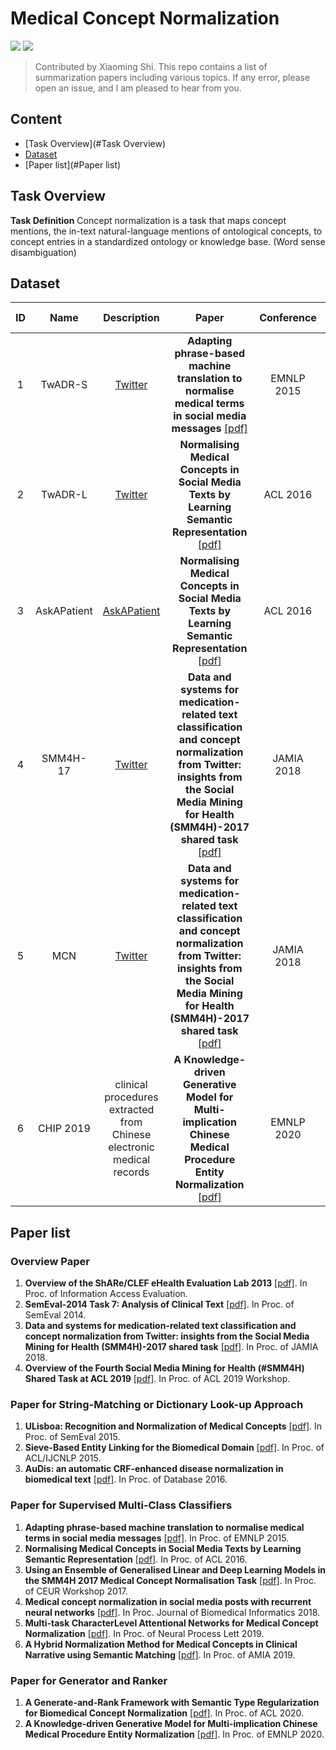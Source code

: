 # Medical Concept Normalization

![](https://img.shields.io/badge/Status-building-brightgreen) ![](https://img.shields.io/badge/PRs-Welcome-red)

> Contributed by Xiaoming Shi. This repo contains a list of summarization papers including various topics. If any error, please open an issue, and I am pleased to hear from you.

## Content
* [Task Overview](#Task Overview)
* [Dataset](#Dataset)
* [Paper list](#Paper list)

## Task Overview
**Task Definition** Concept normalization is a task that maps concept mentions, the in-text natural-language mentions of ontological concepts, to concept entries in a standardized ontology or knowledge base. (Word sense disambiguation)

<!--
2. **Task Category**
   2.1 clinical disorder normalization in 2013 ShARe/CLEF [[pdf]](https://link.springer.com/chapter/10.1007%2F978-3-642-40802-1_24)
   - Three subtasks:
   1) Identification and normalisation of disorders and normalisation of abbreviations and acronyms
   2) Clinical reports terminology standards as well as information retrieval
   3) Address questions patients may have when reading clinical reports
   - Data Source: De-identified clinical reports from US intensive care and originated from the MIMIC II database

   2.2 2014 SemEval Task 7 Analysis of Clinical Text [[pdf]](https://www.aclweb.org/anthology/S14-2007.pdf)
    - Two subtasks: 
   1) Identification 
   2) Normalization (Task B) of diseases and disorders in clinical reports
    - Data source: discharge summaries, electrocardiogram, echocardiogram, and radiology reports from a US intensive care department

   2.3 Adverse Drug Event Normalization in Social Media Mining for Health (SMM4H) [[pdf]](https://pubmed.ncbi.nlm.nih.gov/30272184/)
   - Three subtasks: 
   1) adverse drug reactions (ADRs) 
   2) medication consumption, from medication-mentioning tweets 
   3) normalization of ADR expressions
   - Data source: Twitter
-->

## Dataset

|ID|Name|Description|Paper|Conference|# of Samples|# of Concepts|
|:---:|:---:|:---:|:---:|:---:|:---:|:---:|
| 1 | TwADR-S | [Twitter](https://twitter.com/home) | **Adapting phrase-based machine translation to normalise medical terms in social media messages** [[pdf]](https://www.aclweb.org/anthology/P16-1096.pdf) | EMNLP 2015 |201|58|
| 2 | TwADR-L | [Twitter](https://twitter.com/home) | **Normalising Medical Concepts in Social Media Texts by Learning Semantic Representation** [[pdf]](https://www.aclweb.org/anthology/P16-1096.pdf) | ACL 2016 |5,074|2,220|
| 3 | AskAPatient | [AskAPatient](https://www.askapatient.com/) | **Normalising Medical Concepts in Social Media Texts by Learning Semantic Representation** [[pdf]](https://www.aclweb.org/anthology/P16-1096.pdf) | ACL 2016 |17,324|1,036|
| 4 | SMM4H-17 | [Twitter](https://twitter.com/home) | **Data and systems for medication-related text classification and concept normalization from Twitter: insights from the Social Media Mining for Health (SMM4H)-2017 shared task** [[pdf]](https://pubmed.ncbi.nlm.nih.gov/30272184/) | JAMIA 2018 |9,149|22,500|
| 5 | MCN | [Twitter](https://twitter.com/home) | **Data and systems for medication-related text classification and concept normalization from Twitter: insights from the Social Media Mining for Health (SMM4H)-2017 shared task** [[pdf]](https://pubmed.ncbi.nlm.nih.gov/30272184/)| JAMIA 2018 |9,149|22,500|
| 6 | CHIP 2019 | clinical procedures extracted from Chinese electronic medical records | **A Knowledge-driven Generative Model for Multi-implication Chinese Medical Procedure Entity Normalization** [[pdf]](https://www.aclweb.org/anthology/2020.emnlp-main.116.pdf) | EMNLP 2020|4,000|9,867|

## Paper list
### Overview Paper
1. **Overview of the ShARe/CLEF eHealth Evaluation Lab 2013** [[pdf]](https://link.springer.com/chapter/10.1007%2F978-3-642-40802-1_24). In Proc. of Information Access Evaluation.
2. **SemEval-2014 Task 7: Analysis of Clinical Text** [[pdf]](https://www.aclweb.org/anthology/S14-2007.pdf). In Proc. of SemEval 2014.
3. **Data and systems for medication-related text classification and concept normalization from Twitter: insights from the Social Media Mining for Health (SMM4H)-2017 shared task** [[pdf]](https://pubmed.ncbi.nlm.nih.gov/30272184/). In Proc. of JAMIA 2018.
4. **Overview of the Fourth Social Media Mining for Health (#SMM4H) Shared Task at ACL 2019** [[pdf]](https://www.aclweb.org/anthology/W19-3203.pdf). In Proc. of ACL 2019 Workshop.

### Paper for String-Matching or Dictionary Look-up Approach
1. **ULisboa: Recognition and Normalization of Medical Concepts** [[pdf]](https://www.aclweb.org/anthology/S15-2070.pdf). In Proc. of SemEval 2015.
2. **Sieve-Based Entity Linking for the Biomedical Domain** [[pdf]](https://www.aclweb.org/anthology/P15-2049.pdf). In Proc. of ACL/IJCNLP 2015.
3. **AuDis: an automatic CRF-enhanced disease normalization in biomedical text** [[pdf]](https://academic.oup.com/database/article/doi/10.1093/database/baw091/2630473). In Proc. of Database 2016.

### Paper for Supervised Multi-Class Classifiers
1. **Adapting phrase-based machine translation to normalise medical terms in social media messages** [[pdf]](https://www.aclweb.org/anthology/P16-1096.pdf). In Proc. of EMNLP 2015.
2. **Normalising Medical Concepts in Social Media Texts by Learning Semantic Representation** [[pdf]](https://www.aclweb.org/anthology/P16-1096.pdf). In Proc. of ACL 2016.
2. **Using an Ensemble of Generalised Linear and Deep Learning Models in the SMM4H 2017 Medical Concept Normalisation Task** [[pdf]](http://ceur-ws.org/Vol-1996/paper10.pdf). In Proc. of CEUR Workshop 2017.
3. **Medical concept normalization in social media posts with recurrent neural networks** [[pdf]](https://doi.org/10.1016/j.jbi.2018.06.006). In Proc. Journal of Biomedical Informatics 2018.
4. **Multi-task CharacterLevel Attentional Networks for Medical Concept Normalization** [[pdf]](https://doi.org/10.1007/s11063-018-9873-x). In Proc. of Neural Process Lett 2019.
5. **A Hybrid Normalization Method for Medical Concepts in Clinical Narrative using Semantic Matching** [[pdf]](https://www.ncbi.nlm.nih.gov/pmc/articles/PMC6568138/). In Proc. of AMIA 2019.

### Paper for Generator and Ranker
1. **A Generate-and-Rank Framework with Semantic Type Regularization for Biomedical Concept Normalization** [[pdf]](https://www.aclweb.org/anthology/2020.acl-main.748.pdf). In Proc. of ACL 2020.
2. **A Knowledge-driven Generative Model for Multi-implication Chinese Medical Procedure Entity Normalization** [[pdf]](https://www.aclweb.org/anthology/2020.emnlp-main.116.pdf). In Proc. of EMNLP 2020.